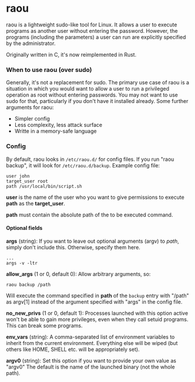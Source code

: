 raou
====
raou is a lightweight sudo-like tool for Linux. It allows a user to 
execute programs as another user without entering the password. However,
the programs (including the parameters) a user can run are explicitly
specified by the administrator.

Originally written in C, it's now reimplemented in Rust.

### When to use raou (over sudo) 
Generally, it's not a replacement for sudo. The primary use case of raou is a situation in which you would want to allow a user to run a privileged operation as root without entering passwords. You may not want to use sudo for that, particularly if you don't have it installed already. Some further arguments for raou:
   
   - Simpler config
   - Less complexity, less attack surface
   - Writte in a memory-safe language

### Config
By default, raou looks in  ```/etc/raou.d/``` for config files. If you run
"raou backup", it will look for ```/etc/raou.d/backup```.
Example config file:
```
user john
target_user root
path /usr/local/bin/script.sh
```

**user** is the name of the user who you want to give permissions to 
execute **path** as the **target_user**.  

**path** must contain the absolute path of the to be executed command. 

#### Optional fields

**args** (string): If you want to leave out optional arguments (argv) to *path*, 
simply don't  include this. Otherwise, specify them here.
```
...
args -v -ltr 
```
**allow_args** (1 or 0, default 0): Allow arbitrary arguments, so:
```
raou backup /path
```

Will execute the command specified in **path** of the  ```backup``` entry with "/path" as argv[1] instead of the argument specified with "args" in the config file.

**no_new_privs** (1 or 0, default 1): Processes launched with this option active
won't be able to gain more privileges, even when they call setuid programs. This can break some programs.

**env_vars** (string): A comma-separated list of environment variables to inherit
from the current environment. Everything else will be wiped (but others
like HOME, SHELL etc. will be appropriately set). 

**argv0** (string): Set this option if you want to provide your own value as "argv0"
The default is the name of the launched binary (not the whole path). 
